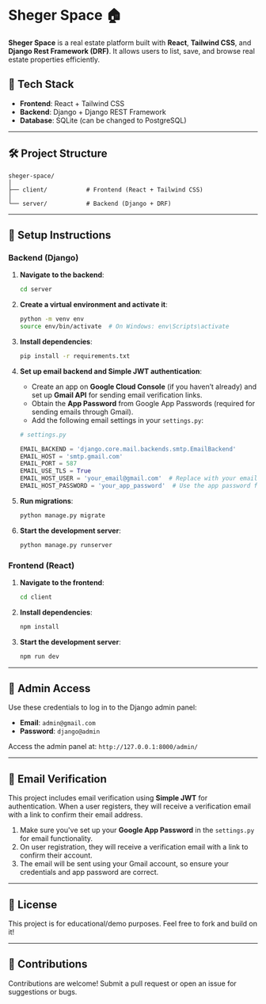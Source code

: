 # Sheger Space 🏠

**Sheger Space** is a real estate platform built with **React**, **Tailwind CSS**, and **Django Rest Framework (DRF)**. It allows users to list, save, and browse real estate properties efficiently.

## 🚀 Tech Stack

- **Frontend**: React + Tailwind CSS
- **Backend**: Django + Django REST Framework
- **Database**: SQLite (can be changed to PostgreSQL)

---

## 🛠️ Project Structure

```
sheger-space/
│
├── client/           # Frontend (React + Tailwind CSS)
│
└── server/           # Backend (Django + DRF)
```

---

## 🔧 Setup Instructions

### Backend (Django)

1. **Navigate to the backend**:
   ```bash
   cd server
   ```

2. **Create a virtual environment and activate it**:
   ```bash
   python -m venv env
   source env/bin/activate  # On Windows: env\Scripts\activate
   ```

3. **Install dependencies**:
   ```bash
   pip install -r requirements.txt
   ```

4. **Set up email backend and Simple JWT authentication**:
   - Create an app on **Google Cloud Console** (if you haven’t already) and set up **Gmail API** for sending email verification links.
   - Obtain the **App Password** from Google App Passwords (required for sending emails through Gmail).
   - Add the following email settings in your `settings.py`:

   ```python
   # settings.py

   EMAIL_BACKEND = 'django.core.mail.backends.smtp.EmailBackend'
   EMAIL_HOST = 'smtp.gmail.com'
   EMAIL_PORT = 587
   EMAIL_USE_TLS = True
   EMAIL_HOST_USER = 'your_email@gmail.com'  # Replace with your email
   EMAIL_HOST_PASSWORD = 'your_app_password'  # Use the app password from Google
   ```

5. **Run migrations**:
   ```bash
   python manage.py migrate
   ```

6. **Start the development server**:
   ```bash
   python manage.py runserver
   ```

### Frontend (React)

1. **Navigate to the frontend**:
   ```bash
   cd client
   ```

2. **Install dependencies**:
   ```bash
   npm install
   ```

3. **Start the development server**:
   ```bash
   npm run dev
   ```

---

## 🔐 Admin Access

Use these credentials to log in to the Django admin panel:

- **Email**: `admin@gmail.com`
- **Password**: `django@admin`

Access the admin panel at: `http://127.0.0.1:8000/admin/`

---

## 📧 Email Verification

This project includes email verification using **Simple JWT** for authentication. When a user registers, they will receive a verification email with a link to confirm their email address.

1. Make sure you've set up your **Google App Password** in the `settings.py` for email functionality.
2. On user registration, they will receive a verification email with a link to confirm their account.
3. The email will be sent using your Gmail account, so ensure your credentials and app password are correct.

---

## 📄 License

This project is for educational/demo purposes. Feel free to fork and build on it!

---

## 🙌 Contributions

Contributions are welcome! Submit a pull request or open an issue for suggestions or bugs.
```

